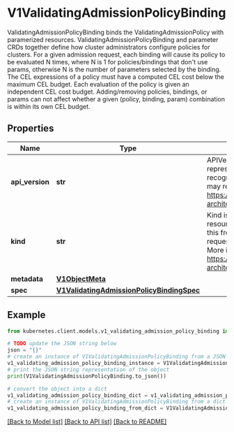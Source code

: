 # V1ValidatingAdmissionPolicyBinding

ValidatingAdmissionPolicyBinding binds the ValidatingAdmissionPolicy with paramerized resources. ValidatingAdmissionPolicyBinding and parameter CRDs together define how cluster administrators configure policies for clusters.  For a given admission request, each binding will cause its policy to be evaluated N times, where N is 1 for policies/bindings that don't use params, otherwise N is the number of parameters selected by the binding.  The CEL expressions of a policy must have a computed CEL cost below the maximum CEL budget. Each evaluation of the policy is given an independent CEL cost budget. Adding/removing policies, bindings, or params can not affect whether a given (policy, binding, param) combination is within its own CEL budget.

## Properties

Name | Type | Description | Notes
------------ | ------------- | ------------- | -------------
**api_version** | **str** | APIVersion defines the versioned schema of this representation of an object. Servers should convert recognized schemas to the latest internal value, and may reject unrecognized values. More info: https://git.k8s.io/community/contributors/devel/sig-architecture/api-conventions.md#resources | [optional] 
**kind** | **str** | Kind is a string value representing the REST resource this object represents. Servers may infer this from the endpoint the kubernetes.client submits requests to. Cannot be updated. In CamelCase. More info: https://git.k8s.io/community/contributors/devel/sig-architecture/api-conventions.md#types-kinds | [optional] 
**metadata** | [**V1ObjectMeta**](V1ObjectMeta.md) |  | [optional] 
**spec** | [**V1ValidatingAdmissionPolicyBindingSpec**](V1ValidatingAdmissionPolicyBindingSpec.md) |  | [optional] 

## Example

```python
from kubernetes.client.models.v1_validating_admission_policy_binding import V1ValidatingAdmissionPolicyBinding

# TODO update the JSON string below
json = "{}"
# create an instance of V1ValidatingAdmissionPolicyBinding from a JSON string
v1_validating_admission_policy_binding_instance = V1ValidatingAdmissionPolicyBinding.from_json(json)
# print the JSON string representation of the object
print(V1ValidatingAdmissionPolicyBinding.to_json())

# convert the object into a dict
v1_validating_admission_policy_binding_dict = v1_validating_admission_policy_binding_instance.to_dict()
# create an instance of V1ValidatingAdmissionPolicyBinding from a dict
v1_validating_admission_policy_binding_from_dict = V1ValidatingAdmissionPolicyBinding.from_dict(v1_validating_admission_policy_binding_dict)
```
[[Back to Model list]](../README.md#documentation-for-models) [[Back to API list]](../README.md#documentation-for-api-endpoints) [[Back to README]](../README.md)


